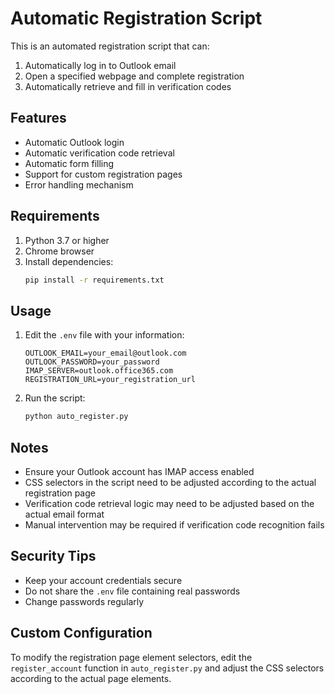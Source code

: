 # Automatic Registration Script

This is an automated registration script that can:
1. Automatically log in to Outlook email
2. Open a specified webpage and complete registration
3. Automatically retrieve and fill in verification codes

## Features

- Automatic Outlook login
- Automatic verification code retrieval
- Automatic form filling
- Support for custom registration pages
- Error handling mechanism

## Requirements

1. Python 3.7 or higher
2. Chrome browser
3. Install dependencies:
   ```bash
   pip install -r requirements.txt
   ```

## Usage

1. Edit the `.env` file with your information:
   ```
   OUTLOOK_EMAIL=your_email@outlook.com
   OUTLOOK_PASSWORD=your_password
   IMAP_SERVER=outlook.office365.com
   REGISTRATION_URL=your_registration_url
   ```

2. Run the script:
   ```bash
   python auto_register.py
   ```

## Notes

- Ensure your Outlook account has IMAP access enabled
- CSS selectors in the script need to be adjusted according to the actual registration page
- Verification code retrieval logic may need to be adjusted based on the actual email format
- Manual intervention may be required if verification code recognition fails

## Security Tips

- Keep your account credentials secure
- Do not share the `.env` file containing real passwords
- Change passwords regularly

## Custom Configuration

To modify the registration page element selectors, edit the `register_account` function in `auto_register.py` and adjust the CSS selectors according to the actual page elements.